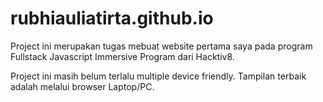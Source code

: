 # rubhiauliatirta.github.io
Project ini merupakan tugas mebuat website pertama saya pada program Fullstack Javascript Immersive Program dari Hacktiv8.

Project ini masih belum terlalu multiple device friendly. Tampilan terbaik adalah melalui browser Laptop/PC.
